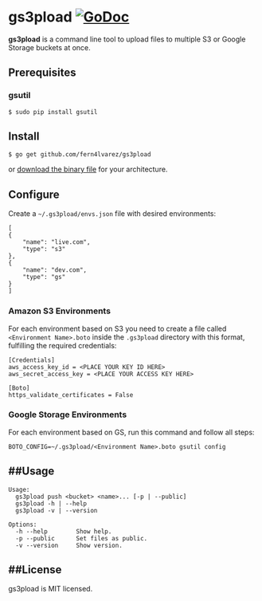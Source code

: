 gs3pload 
[![GoDoc](https://godoc.org/github.com/fern4lvarez/gs3pload?status.svg)](https://godoc.org/github.com/fern4lvarez/gs3pload)
========

**gs3pload** is a command line tool to upload files to multiple S3 or Google Storage buckets at once.

Prerequisites
-------------

### gsutil

~~~
$ sudo pip install gsutil
~~~

Install
-------

~~~
$ go get github.com/fern4lvarez/gs3pload
~~~

or [download the binary file](http://gobuild.io/github.com/fern4lvarez/gs3pload) for your architecture.


Configure
---------

Create a `~/.gs3pload/envs.json` file with desired environments:

~~~
[
{
    "name": "live.com",
    "type": "s3"
},
{
    "name": "dev.com",
    "type": "gs"
}
]
~~~


### Amazon S3 Environments

For each environment based on S3 you need to create a file called `<Environment Name>.boto`
inside the `.gs3pload` directory with this format, fulfilling the required credentials:

~~~
[Credentials]
aws_access_key_id = <PLACE YOUR KEY ID HERE>
aws_secret_access_key = <PLACE YOUR ACCESS KEY HERE>

[Boto]
https_validate_certificates = False

~~~

### Google Storage Environments

For each environment based on GS, run this command and follow all steps:

~~~
BOTO_CONFIG=~/.gs3pload/<Environment Name>.boto gsutil config
~~~


##Usage
-------
```
Usage:
  gs3pload push <bucket> <name>... [-p | --public]
  gs3pload -h | --help
  gs3pload -v | --version

Options:
  -h --help        Show help.
  -p --public      Set files as public.
  -v --version     Show version.
```

##License
---------
gs3pload is MIT licensed.

